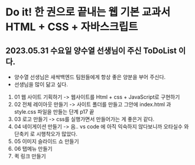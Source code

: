 # Do it! 한 권으로 끝내는 웹 기본 교과서 HTML + CSS + 자바스크립트
## 2023.05.31 수요일 양수열 선생님이 주신 ToDoList 이다.
- 양수열 선생님은 새싹백엔드 팀원들에게 항상 좋은 양분을 부어 주신다.
 - 선생님을 많이 닮고 싶다. 
1. 01 웹 사이트 기획하기 
 -> 웹사이트를 Html + css + JavaScript로 구현하기
2. 02 전체 레이아웃 만들기
 -> 사이트 폴더를 만들고 그안에 index.html 과 style.css 파일을 만들는 단계 p17 끝
3. 03 로고 만들기 
  -> css를 실행가면서 만들어가는 게 좋은거 같다.
4. 04 네이게이션 만들기
    ->  음.. vs code 에 아직 익숙하지 않다보니까
      오타실수 와 단축키 로 시행착오가 많았다.
5. 05 이미지 슬라이드 쇼 만들기 
6. 06 탭메뉴 만들기 
7. 퀵 링크 만들기